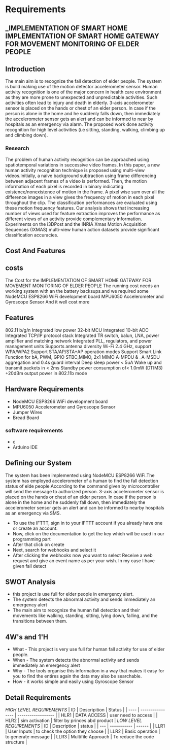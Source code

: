 # Requirements
## _IMPLEMENTATION OF SMART HOME IMPLEMENTATION OF SMART HOME GATEWAY FOR MOVEMENT MONITORING OF ELDER PEOPLE
## Introduction
The main aim is to recognize the fall detection of elder people. The
system is build making use of the motion detector accelerometer sensor.
Human activity recognition is one of the major concern in health care
environment as they are more prone to unexpected and unpredictable
activities. Such activities often lead to injury and death in elderly. 3-axis
accelerometer sensor is placed on the hands or chest of an elder person. In
case if the person is alone in the home and he suddenly falls down, then
immediately the accelerometer sensor gets an alert and can be informed to
near by hospitals as an emergency via alarm. The proposed work done
activity recognition for high level activities (i.e sitting, standing, walking,
climbing up and climbing down).
### Research
The problem of human activity recognition can be approached using spatiotemporal variations in successive video frames. In this paper, a new human
activity recognition technique is proposed using multi-view videos.Initially, a naive background subtraction using frame differencing between
adjacent frames of a video is performed. Then, the motion information of
each pixel is recorded in binary indicating existence/nonexistence of motion
in the frame. A pixel wise sum over all the difference images in a view gives
the frequency of motion in each pixel throughout the clip. The classification
performances are evaluated using these motion frequency features. Our
analysis shows that increasing number of views used for feature extraction
improves the performance as different views of an activity provide
complementary information. Experiments on the i3DPost and the INRIA
Xmas Motion Acquisition Sequences (IXMAS) multi-view human action
datasets provide significant classification accuracies.
## Cost And Features
## costs
The Cost for the IMPLEMENTATION OF SMART HOME
GATEWAY FOR MOVEMENT MONITORING
OF ELDER PEOPLE The running cost needs an working system with an the battery backsups.and we required some NodeMCU ESP8266 WiFi development board  MPU6050 Accelerometer and Gyroscope Sensor And it well cost more
## Features
802.11 b/g/n
Integrated low power 32-bit MCU Integrated 10-bit ADC Integrated TCP/IP protocol stack Integrated TR switch, balun, LNA, power amplifier and matching network Integrated PLL, regulators, and power management units Supports antenna diversity Wi-Fi 2.4 GHz, support WPA/WPA2 Support STA/AP/STA+AP operation modes Support Smart Link Function for bA, PWM, GPIO STBC,MIMO, 2x1 MIMO A-MPDU & _A-MSDU aggregation and 0.4s guard interval Deep sleep power < 5uA Wake up and transmit packets in < 2ms Standby power consumption of< 1.0mW (DTIM3) +20dBm output power in 802.11b mode
## Hardware Requirements
- NodeMCU ESP8266 WiFi development board
- MPU6050 Accelerometer and Gyroscope Sensor
- Jumper Wires
- Bread Board
### software requirements
- c
- Arduino IDE
## Defining our System
The system has been implemented using NodeMCU ESP8266 WiFi.The system has employed accelerometer of a human to find the fall detection status of elde people.According to the command given by microcontroller will send the message to authorized person. 3-axis accelerometer sensor is placed on the hands or chest of an elder person. In case if the person is alone in the home and he suddenly fall down, then immediately the accelerometer sensor gets an alert and can be informed to nearby hospitals as an emergency via SMS.
- To use the IFTTT, sign in to your IFTTT account if you already have one or create an account.
- Now, click on the documentation to get the key which will be used in our programming part
- After that click on create
- Next, search for webhooks and select it
- After clicking the webhooks now you want to select Receive a web request and give an event name as per your wish. In my case I have given fall detect
## SWOT Analysis
- this project is use full for elder people in emergency alert.
- The system detects the abnormal activity and sends immediately an emergency alert
- The main aim to recognize the human fall detection and their movements like walking, standing, sitting, lying down, falling, and the transitions between them.
## 4W's and 1'H
- What - This project is very use full for human fall activity for use of elder people.
- When - The system detects the abnormal activity and sends immediately an emergency alert
- Why - The tools organise this information in a way that makes it easy for you to find the entires again the data may also be searchable.
- How - it works simple and easily using Gyroscope Sensor
## Detail Requirements
_HIGH LEVEL REQUIREMENTS_
|   ID  |    Descripition   |        Status      |
| ----  |  ---------------- | ------------------ |
| HLR1  | DATA ACCESS       | user need to access |
| HLR2  | sim activation    | filter by princes abd product |
_LOW LEVEL REQUIREMENTS_
| ID  | Description | status |
| --- | ----------- | ------ |
| LLR1 | User Inputs | to check the option they choose |
| LLR2 | Basic operation | to generate message |
| LLR3 | Multifile Approach | To reduce the code structure |
